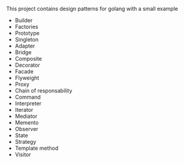This project contains design patterns for golang with a small example

- Builder
- Factories
- Prototype
- Singleton
- Adapter
- Bridge
- Composite
- Decorator
- Facade
- Flyweight
- Proxy
- Chain of responsability
- Command
- Interpreter
- Iterator
- Mediator
- Memento
- Observer
- State
- Strategy
- Template method
- Visitor
